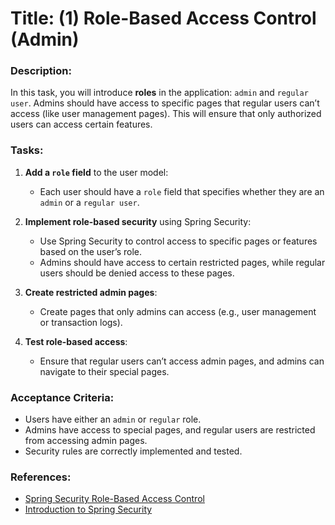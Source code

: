 # Title: (1) Role-Based Access Control (Admin)

### Description:
In this task, you will introduce **roles** in the application: `admin` and `regular user`. Admins should have access to specific pages that regular users can’t access (like user management pages). This will ensure that only authorized users can access certain features.

### Tasks:
1. **Add a `role` field** to the user model:
   - Each user should have a `role` field that specifies whether they are an `admin` or a `regular user`.

2. **Implement role-based security** using Spring Security:
   - Use Spring Security to control access to specific pages or features based on the user’s role.
   - Admins should have access to certain restricted pages, while regular users should be denied access to these pages.

3. **Create restricted admin pages**:
   - Create pages that only admins can access (e.g., user management or transaction logs).

4. **Test role-based access**:
   - Ensure that regular users can’t access admin pages, and admins can navigate to their special pages.

### Acceptance Criteria:
- Users have either an `admin` or `regular` role.
- Admins have access to special pages, and regular users are restricted from accessing admin pages.
- Security rules are correctly implemented and tested.

### References:
- [Spring Security Role-Based Access Control](https://www.baeldung.com/role-and-privilege-for-spring-security-registration)
- [Introduction to Spring Security](https://spring.io/guides/gs/securing-web/)
